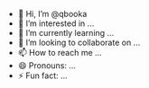 - 👋 Hi, I’m @qbooka
- 👀 I’m interested in ...
- 🌱 I’m currently learning ...
- 💞️ I’m looking to collaborate on ...
- 📫 How to reach me ...
- 😄 Pronouns: ...
- ⚡ Fun fact: ...

<!---
qbooka/qbooka is a ✨ special ✨ repository because its `README.md` (this file) appears on your GitHub profile.
You can click the Preview link to take a look at your changes.
--->
